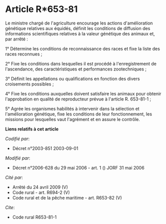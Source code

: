 # Article R*653-81

Le ministre chargé de l'agriculture encourage les actions d'amélioration génétique relatives aux équidés, définit les
conditions de diffusion des informations scientifiques relatives à la valeur génétique des animaux et, par arrêté :

1° Détermine les conditions de reconnaissance des races et fixe la liste des races reconnues ;

2° Fixe les conditions dans lesquelles il est procédé à l'enregistrement de l'ascendance, des caractéristiques et
performances zootechniques ;

3° Définit les appellations ou qualifications en fonction des divers croisements possibles ;

4° Fixe les conditions auxquelles doivent satisfaire les animaux pour obtenir l'approbation en qualité de reproducteur prévue
à l'article R. 653-81-1 ;

5° Agrée les organismes habilités à intervenir dans la sélection et l'amélioration génétique, fixe les conditions de leur
fonctionnement, les missions pour lesquelles vaut l'agrément et en assure le contrôle.

**Liens relatifs à cet article**

_Codifié par_:

  - Décret n°2003-851 2003-09-01

_Modifié par_:

  - Décret n°2006-628 du 29 mai 2006 - art. 1 () JORF 31 mai 2006

_Cité par_:

  - Arrêté du 24 avril 2009 (V)
  - Code rural - art. R694-2 (V)
  - Code rural et de la pêche maritime - art. R653-82 (V)

_Cite_:

  - Code rural R653-81-1
